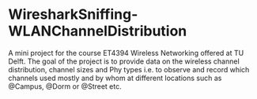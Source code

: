 # WiresharkSniffing-WLANChannelDistribution
A mini project for the course ET4394 Wireless Networking offered at TU Delft. The goal of the project is to provide data on the wireless channel distribution, channel sizes and Phy types i.e. to observe and record which channels used mostly and by whom at different locations such as @Campus, @Dorm or @Street etc.
